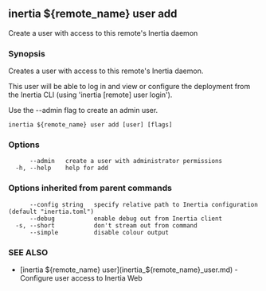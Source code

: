 ## inertia ${remote_name} user add

Create a user with access to this remote's Inertia daemon

### Synopsis

Creates a user with access to this remote's Inertia daemon.

This user will be able to log in and view or configure the deployment
from the Inertia CLI (using 'inertia [remote] user login').

Use the --admin flag to create an admin user.

```
inertia ${remote_name} user add [user] [flags]
```

### Options

```
      --admin   create a user with administrator permissions
  -h, --help    help for add
```

### Options inherited from parent commands

```
      --config string   specify relative path to Inertia configuration (default "inertia.toml")
      --debug           enable debug out from Inertia client
  -s, --short           don't stream out from command
      --simple          disable colour output
```

### SEE ALSO

* [inertia ${remote_name} user](inertia_${remote_name}_user.md)	 - Configure user access to Inertia Web

